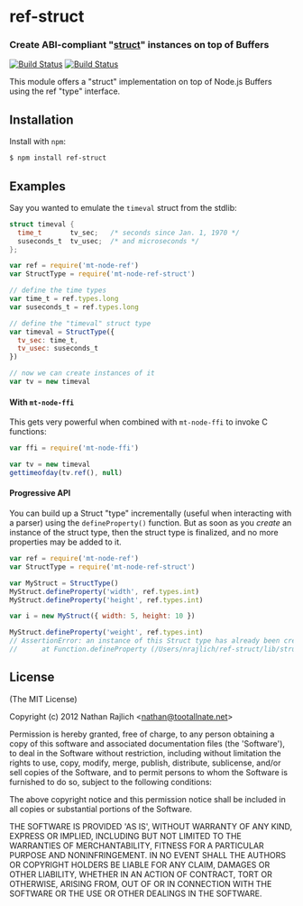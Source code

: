 ref-struct
==========
### Create ABI-compliant "[struct][]" instances on top of Buffers
[![Build Status](https://secure.travis-ci.org/TooTallNate/ref-struct.svg)](https://travis-ci.org/TooTallNate/ref-struct)
[![Build Status](https://ci.appveyor.com/api/projects/status/6v4h5v5kh9kmtke8?svg=true)](https://ci.appveyor.com/project/TooTallNate/ref-struct)


This module offers a "struct" implementation on top of Node.js Buffers
using the ref "type" interface.

Installation
------------

Install with `npm`:

``` bash
$ npm install ref-struct
```


Examples
--------

Say you wanted to emulate the `timeval` struct from the stdlib:

``` c
struct timeval {
  time_t       tv_sec;   /* seconds since Jan. 1, 1970 */
  suseconds_t  tv_usec;  /* and microseconds */
};
```

``` js
var ref = require('mt-node-ref')
var StructType = require('mt-node-ref-struct')

// define the time types
var time_t = ref.types.long
var suseconds_t = ref.types.long

// define the "timeval" struct type
var timeval = StructType({
  tv_sec: time_t,
  tv_usec: suseconds_t
})

// now we can create instances of it
var tv = new timeval
```

#### With `mt-node-ffi`

This gets very powerful when combined with `mt-node-ffi` to invoke C functions:

``` js
var ffi = require('mt-node-ffi')

var tv = new timeval
gettimeofday(tv.ref(), null)
```

#### Progressive API

You can build up a Struct "type" incrementally (useful when interacting with a
parser) using the `defineProperty()` function. But as soon as you _create_ an
instance of the struct type, then the struct type is finalized, and no more
properties may be added to it.

``` js
var ref = require('mt-node-ref')
var StructType = require('mt-node-ref-struct')

var MyStruct = StructType()
MyStruct.defineProperty('width', ref.types.int)
MyStruct.defineProperty('height', ref.types.int)

var i = new MyStruct({ width: 5, height: 10 })

MyStruct.defineProperty('weight', ref.types.int)
// AssertionError: an instance of this Struct type has already been created, cannot add new "fields" anymore
//      at Function.defineProperty (/Users/nrajlich/ref-struct/lib/struct.js:180:3)
```


License
-------

(The MIT License)

Copyright (c) 2012 Nathan Rajlich &lt;nathan@tootallnate.net&gt;

Permission is hereby granted, free of charge, to any person obtaining
a copy of this software and associated documentation files (the
'Software'), to deal in the Software without restriction, including
without limitation the rights to use, copy, modify, merge, publish,
distribute, sublicense, and/or sell copies of the Software, and to
permit persons to whom the Software is furnished to do so, subject to
the following conditions:

The above copyright notice and this permission notice shall be
included in all copies or substantial portions of the Software.

THE SOFTWARE IS PROVIDED 'AS IS', WITHOUT WARRANTY OF ANY KIND,
EXPRESS OR IMPLIED, INCLUDING BUT NOT LIMITED TO THE WARRANTIES OF
MERCHANTABILITY, FITNESS FOR A PARTICULAR PURPOSE AND NONINFRINGEMENT.
IN NO EVENT SHALL THE AUTHORS OR COPYRIGHT HOLDERS BE LIABLE FOR ANY
CLAIM, DAMAGES OR OTHER LIABILITY, WHETHER IN AN ACTION OF CONTRACT,
TORT OR OTHERWISE, ARISING FROM, OUT OF OR IN CONNECTION WITH THE
SOFTWARE OR THE USE OR OTHER DEALINGS IN THE SOFTWARE.

[struct]: http://wikipedia.org/wiki/Struct_(C_programming_language)
